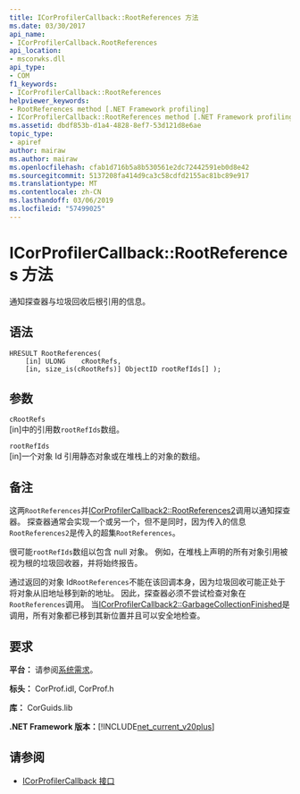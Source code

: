 ```yaml
---
title: ICorProfilerCallback::RootReferences 方法
ms.date: 03/30/2017
api_name:
- ICorProfilerCallback.RootReferences
api_location:
- mscorwks.dll
api_type:
- COM
f1_keywords:
- ICorProfilerCallback::RootReferences
helpviewer_keywords:
- RootReferences method [.NET Framework profiling]
- ICorProfilerCallback::RootReferences method [.NET Framework profiling]
ms.assetid: dbdf853b-d1a4-4828-8ef7-53d121d8e6ae
topic_type:
- apiref
author: mairaw
ms.author: mairaw
ms.openlocfilehash: cfab1d716b5a8b530561e2dc72442591eb0d8e42
ms.sourcegitcommit: 5137208fa414d9ca3c58cdfd2155ac81bc89e917
ms.translationtype: MT
ms.contentlocale: zh-CN
ms.lasthandoff: 03/06/2019
ms.locfileid: "57499025"
---
```

# <a name="icorprofilercallbackrootreferences-method"></a>ICorProfilerCallback::RootReferences 方法
通知探查器与垃圾回收后根引用的信息。  
  
## <a name="syntax"></a>语法  
  
```  
HRESULT RootReferences(  
    [in] ULONG    cRootRefs,  
    [in, size_is(cRootRefs)] ObjectID rootRefIds[] );  
```  
  
## <a name="parameters"></a>参数  
 `cRootRefs`  
 [in]中的引用数`rootRefIds`数组。  
  
 `rootRefIds`  
 [in]一个对象 Id 引用静态对象或在堆栈上的对象的数组。  
  
## <a name="remarks"></a>备注  
 这两`RootReferences`并[ICorProfilerCallback2::RootReferences2](../../../../docs/framework/unmanaged-api/profiling/icorprofilercallback2-rootreferences2-method.md)调用以通知探查器。 探查器通常会实现一个或另一个，但不是同时，因为传入的信息`RootReferences2`是传入的超集`RootReferences`。  
  
 很可能`rootRefIds`数组以包含 null 对象。 例如，在堆栈上声明的所有对象引用被视为根的垃圾回收器，并将始终报告。  
  
 通过返回的对象 Id`RootReferences`不能在该回调本身，因为垃圾回收可能正处于将对象从旧地址移到新的地址。 因此，探查器必须不尝试检查对象在`RootReferences`调用。 当[ICorProfilerCallback2::GarbageCollectionFinished](../../../../docs/framework/unmanaged-api/profiling/icorprofilercallback2-garbagecollectionfinished-method.md)是调用，所有对象都已移到其新位置并且可以安全地检查。  
  
## <a name="requirements"></a>要求  
 **平台：** 请参阅[系统需求](../../../../docs/framework/get-started/system-requirements.md)。  
  
 **标头：** CorProf.idl, CorProf.h  
  
 **库：** CorGuids.lib  
  
 **.NET Framework 版本：**[!INCLUDE[net_current_v20plus](../../../../includes/net-current-v20plus-md.md)]  
  
## <a name="see-also"></a>请参阅
- [ICorProfilerCallback 接口](../../../../docs/framework/unmanaged-api/profiling/icorprofilercallback-interface.md)
